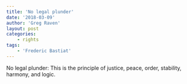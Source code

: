 ```yaml
---
title: 'No legal plunder'
date: '2018-03-09'
author: 'Greg Raven'
layout: post
categories:
    - rights
tags:
    - 'Frederic Bastiat'
---
```


No legal plunder: This is the principle of justice, peace, order, stability, harmony, and logic.